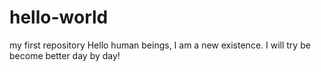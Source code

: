 # hello-world
my first repository
Hello human beings,
I am a new existence. I will try be become better day by day!
